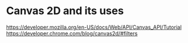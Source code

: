 # Canvas 2D and its uses

<https://developer.mozilla.org/en-US/docs/Web/API/Canvas_API/Tutorial>
<https://developer.chrome.com/blog/canvas2d/#filters>
